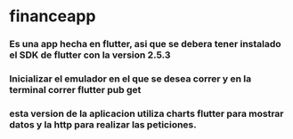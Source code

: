 # financeapp
### Es una app hecha en flutter, asi que se debera tener instalado el SDK de flutter con la version 2.5.3
### Inicializar el emulador en el que se desea correr y en la terminal correr flutter pub get
### esta version de la aplicacion utiliza charts flutter para mostrar datos y la http para realizar las peticiones.
